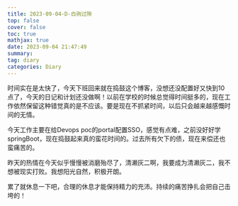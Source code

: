 ```yaml
---
title: 2023-09-04-D-白驹过隙
top: false
cover: false
toc: true
mathjax: true
date: 2023-09-04 21:47:49
summary:
tag: diary
categories: Diary
---
```




时间实在是太快了，今天下班回来就在捣鼓这个博客，没想还没配置好又快到10点了，今天的日记和计划还没做啊！以前在学校的时候总觉得时间挺多的，现在工作依然保留这种错觉真的是不应该。要是现在不抓紧时间，以后只会越来越感慨时间的无情。

今天工作主要在给Devops poc的portal配置SSO，感觉有点难，之前没好好学springBoot，现在捣鼓起来真的蛮花时间的。过去所有欠下的债，现在来偿还也蛮痛苦的。

昨天的热情在今天似乎慢慢被消磨殆尽了，清濑灰二啊，我要成为清濑灰二，我不想被现实打败。我想阳光自然，积极开朗。

累了就休息一下吧，合理的休息才能保持精力的充沛。持续的痛苦挣扎会把自己击垮的！
